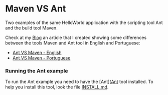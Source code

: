 # Maven VS Ant

Two examples of the same HelloWorld application with the scripting tool Ant and the build tool Maven.

Check at my [Blog](http://coderade.in) an article that I created showing some differences between the tools Maven and Ant tool in English and Portuguese:

* [Ant VS Maven - English](http://coderade.in/ant-vs-maven)
* [Ant VS Maven - Portuguese](http://br.coderade.in/ant-vs-maven)

### Running the Ant example

To run the Ant example you need to have the [Ant]([Ant](http://ant.apache.org/) tool installed. To help you install this tool, look the file [INSTALL.md](../INSTALL.md).
